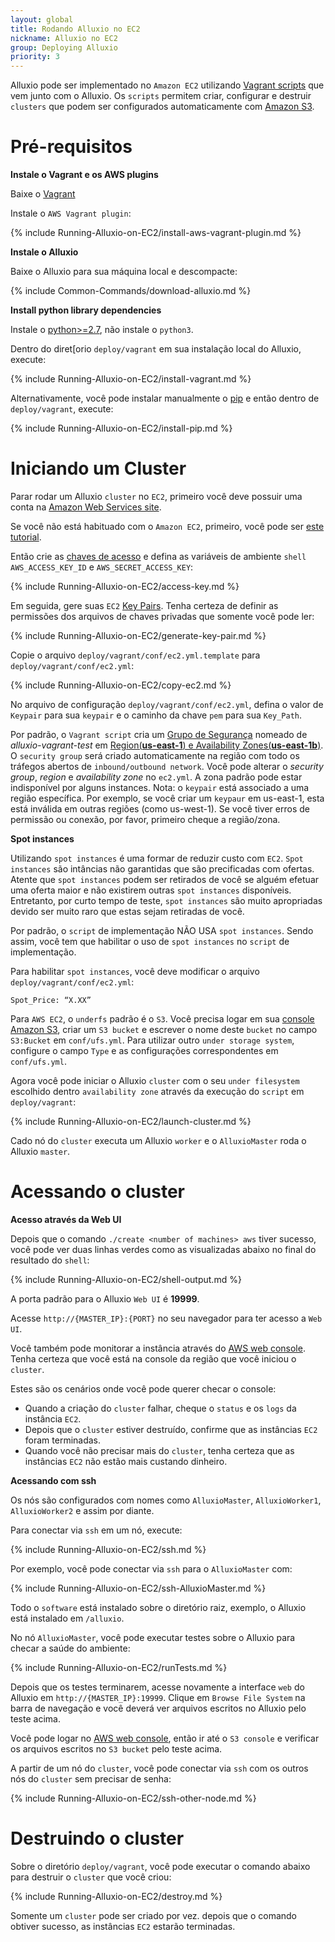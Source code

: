 ```yaml
---
layout: global
title: Rodando Alluxio no EC2
nickname: Alluxio no EC2
group: Deploying Alluxio
priority: 3
---
```


Alluxio pode ser implementado no `Amazon EC2` utilizando 
[Vagrant scripts](https://github.com/alluxio/alluxio/tree/master/deploy/vagrant) que vem junto 
com o Alluxio. Os `scripts` permitem criar, configurar e destruir `clusters` que podem ser 
configurados automaticamente com [Amazon S3](https://s3.amazonaws.com/).

# Pré-requisitos

**Instale o Vagrant e os AWS plugins**

Baixe o [Vagrant](https://www.vagrantup.com/downloads.html)

Instale o `AWS Vagrant plugin`:

{% include Running-Alluxio-on-EC2/install-aws-vagrant-plugin.md %}

**Instale o Alluxio**

Baixe o Alluxio para sua máquina local e descompacte:

{% include Common-Commands/download-alluxio.md %}

**Install python library dependencies**

Instale o [python>=2.7](https://www.python.org/), não instale o `python3`.

Dentro do diret[orio `deploy/vagrant` em sua instalação local do Alluxio, execute:

{% include Running-Alluxio-on-EC2/install-vagrant.md %}

Alternativamente, você pode instalar manualmente o [pip](https://pip.pypa.io/en/latest/installing/) 
e então dentro de `deploy/vagrant`, execute:

{% include Running-Alluxio-on-EC2/install-pip.md %}

# Iniciando um Cluster

Parar rodar um Alluxio `cluster` no `EC2`, primeiro você deve possuir uma conta na 
[Amazon Web Services site](http://aws.amazon.com/).

Se você não está habituado com o `Amazon EC2`, primeiro, você pode ser 
[este tutorial](http://docs.aws.amazon.com/AWSEC2/latest/UserGuide/EC2_GetStarted.html).

Então crie as [chaves de acesso](https://aws.amazon.com/developers/access-keys/) e defina as 
variáveis de ambiente `shell` `AWS_ACCESS_KEY_ID` e `AWS_SECRET_ACCESS_KEY`:

{% include Running-Alluxio-on-EC2/access-key.md %}

Em seguida, gere suas `EC2` 
[Key Pairs](http://docs.aws.amazon.com/AWSEC2/latest/UserGuide/ec2-key-pairs.html). Tenha 
certeza de definir as permissões dos arquivos de chaves privadas que somente você pode ler:

{% include Running-Alluxio-on-EC2/generate-key-pair.md %}

Copie o arquivo `deploy/vagrant/conf/ec2.yml.template` para `deploy/vagrant/conf/ec2.yml`:

{% include Running-Alluxio-on-EC2/copy-ec2.md %}

No arquivo de configuração `deploy/vagrant/conf/ec2.yml`, defina o valor de `Keypair` para 
sua `keypair` e o caminho da chave `pem` para sua `Key_Path`.

Por padrão, o `Vagrant script` cria um 
[Grupo de Segurança](http://docs.aws.amazon.com/AWSEC2/latest/UserGuide/using-network-security.html)
nomeado de *alluxio-vagrant-test* em 
[Region(**us-east-1**) e Availability Zones(**us-east-1b**)](http://docs.aws.amazon.com/AWSEC2/latest/UserGuide/using-regions-availability-zones.html).
O `security group` será criado automaticamente na região com todo os tráfegos abertos de 
`inbound/outbound network`. Você pode alterar o *security group*, *region* e *availability zone* no 
`ec2.yml`. A zona padrão pode estar indisponível por alguns instances.
Nota: o `keypair` está associado a uma região específica. Por exemplo, se você criar um `keypaur` em 
us-east-1, esta está inválida em outras regiões (como us-west-1). Se você tiver erros de 
permissão ou conexão, por favor, primeiro cheque a região/zona.

**Spot instances**

Utilizando `spot instances` é uma formar de reduzir custo com `EC2`. `Spot instances` são intâncias não 
garantidas que são precificadas com ofertas. Atente que `spot instances` podem ser retirados de você 
se alguém efetuar uma oferta maior e não existirem outras `spot instances` disponíveis. Entretanto, 
por curto tempo de teste, `spot instances` são muito apropriadas devido ser muito raro que estas 
sejam retiradas de você.

Por padrão, o `script` de implementação NÃO USA `spot instances`. Sendo assim, você tem que habilitar o 
uso de `spot instances` no `script` de implementação.

Para habilitar `spot instances`, você deve modificar o arquivo `deploy/vagrant/conf/ec2.yml`:

    Spot_Price: “X.XX”

Para `AWS EC2`, o `underfs` padrão é o `S3`. Você precisa logar em sua [console Amazon S3](http://aws.amazon.com/s3/), 
criar um `S3 bucket` e escrever o nome deste `bucket` no campo `S3:Bucket` em `conf/ufs.yml`. Para utilizar 
outro `under storage system`, configure o campo `Type` e as configurações correspondentes em `conf/ufs.yml`.

Agora você pode iniciar o Alluxio `cluster` com o seu `under filesystem` escolhido dentro 
`availability zone` através da execução do `script` em `deploy/vagrant`:

{% include Running-Alluxio-on-EC2/launch-cluster.md %}

Cado nó do `cluster` executa um Alluxio `worker` e o `AlluxioMaster` roda o Alluxio `master`.

# Acessando o cluster

**Acesso através da Web UI**

Depois que o comando `./create <number of machines> aws` tiver sucesso, você pode ver duas linhas 
verdes como as visualizadas abaixo no final do resultado do `shell`:

{% include Running-Alluxio-on-EC2/shell-output.md %}

A porta padrão para o Alluxio `Web UI` é **19999**.

Acesse `http://{MASTER_IP}:{PORT}` no seu navegador para ter acesso a `Web UI`.

Você também pode monitorar a instância através do [AWS web console](https://console.aws.amazon.com/console). 
Tenha certeza que você está na console da região que você iniciou o `cluster`.

Estes são os cenários onde você pode querer checar o console:
 - Quando a criação do `cluster` falhar, cheque o `status` e os `logs` da instância `EC2`.
 - Depois que o `cluster` estiver destruído, confirme que as instâncias `EC2` foram terminadas.
 - Quando você não precisar mais do `cluster`, tenha certeza que as instâncias `EC2` não estão mais custando dinheiro.

**Acessando com ssh**

Os nós são configurados com nomes como `AlluxioMaster`, `AlluxioWorker1`, `AlluxioWorker2` e assim por diante.

Para conectar via `ssh` em um nó, execute:

{% include Running-Alluxio-on-EC2/ssh.md %}

Por exemplo, você pode conectar via `ssh` para o `AlluxioMaster` com:

{% include Running-Alluxio-on-EC2/ssh-AlluxioMaster.md %}

Todo o `software` está instalado sobre o diretório raiz, exemplo, o Alluxio está instalado em 
`/alluxio`.

No nó `AlluxioMaster`, você pode executar testes sobre o Alluxio para checar a saúde do ambiente:

{% include Running-Alluxio-on-EC2/runTests.md %}

Depois que os testes terminarem, acesse novamente a interface `web` do Alluxio em 
`http://{MASTER_IP}:19999`. Clique em `Browse File System` na barra de navegação e você deverá 
ver arquivos escritos no Alluxio pelo teste acima.

Você pode logar no [AWS web console](https://console.aws.amazon.com/console), então ir até o 
`S3 console` e verificar os arquivos escritos no `S3 bucket` pelo teste acima.

A partir de um nó do `cluster`, você pode conectar via `ssh` com os outros nós do `cluster` 
sem precisar de senha:

{% include Running-Alluxio-on-EC2/ssh-other-node.md %}

# Destruindo o cluster

Sobre o diretório `deploy/vagrant`, você pode executar o comando abaixo para destruir o 
`cluster` que você criou:

{% include Running-Alluxio-on-EC2/destroy.md %}

Somente um `cluster` pode ser criado por vez. depois que o comando obtiver sucesso, as instâncias
`EC2` estarão terminadas.
